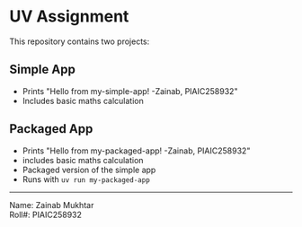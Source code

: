 # UV Assignment  

This repository contains two projects:  

## Simple App  
- Prints "Hello from my-simple-app! -Zainab, PIAIC258932"
- Includes basic maths calculation

## Packaged App  
- Prints "Hello from my-packaged-app! -Zainab, PIAIC258932"
- includes basic maths calculation
- Packaged version of the simple app  
- Runs with `uv run my-packaged-app`  

---

Name: Zainab Mukhtar  
Roll#: PIAIC258932  
